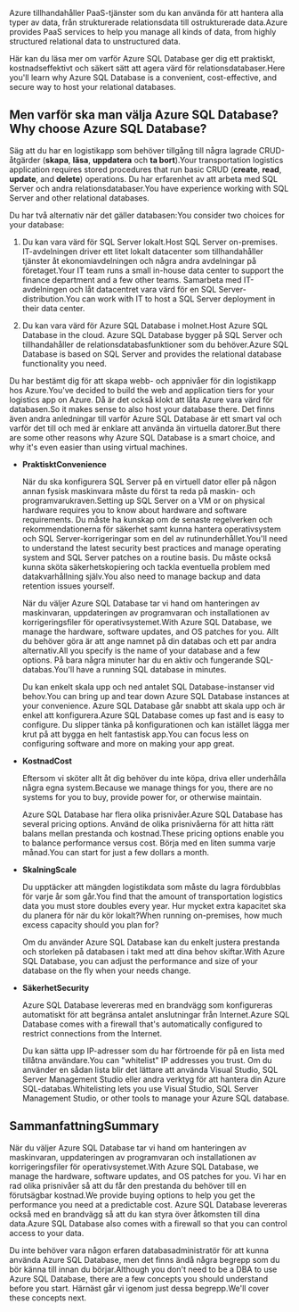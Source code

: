<span data-ttu-id="deac2-101">Azure tillhandahåller PaaS-tjänster som du kan använda för att hantera alla typer av data, från strukturerade relationsdata till ostrukturerade data.</span><span class="sxs-lookup"><span data-stu-id="deac2-101">Azure provides PaaS services to help you manage all kinds of data, from highly structured relational data to unstructured data.</span></span>

<span data-ttu-id="deac2-102">Här kan du läsa mer om varför Azure SQL Database ger dig ett praktiskt, kostnadseffektivt och säkert sätt att agera värd för relationsdatabaser.</span><span class="sxs-lookup"><span data-stu-id="deac2-102">Here you'll learn why Azure SQL Database is a convenient, cost-effective, and secure way to host your relational databases.</span></span>

## <a name="why-choose-azure-sql-database"></a><span data-ttu-id="deac2-103">Men varför ska man välja Azure SQL Database?</span><span class="sxs-lookup"><span data-stu-id="deac2-103">Why choose Azure SQL Database?</span></span>

<span data-ttu-id="deac2-104">Säg att du har en logistikapp som behöver tillgång till några lagrade CRUD-åtgärder (**skapa**, **läsa**, **uppdatera** och **ta bort**).</span><span class="sxs-lookup"><span data-stu-id="deac2-104">Your transportation logistics application requires stored procedures that run basic CRUD (**create**, **read**, **update**, and **delete**) operations.</span></span> <span data-ttu-id="deac2-105">Du har erfarenhet av att arbeta med SQL Server och andra relationsdatabaser.</span><span class="sxs-lookup"><span data-stu-id="deac2-105">You have experience working with SQL Server and other relational databases.</span></span>

<span data-ttu-id="deac2-106">Du har två alternativ när det gäller databasen:</span><span class="sxs-lookup"><span data-stu-id="deac2-106">You consider two choices for your database:</span></span>

1. <span data-ttu-id="deac2-107">Du kan vara värd för SQL Server lokalt.</span><span class="sxs-lookup"><span data-stu-id="deac2-107">Host SQL Server on-premises.</span></span> <span data-ttu-id="deac2-108">IT-avdelningen driver ett litet lokalt datacenter som tillhandahåller tjänster åt ekonomiavdelningen och några andra avdelningar på företaget.</span><span class="sxs-lookup"><span data-stu-id="deac2-108">Your IT team runs a small in-house data center to support the finance department and a few other teams.</span></span> <span data-ttu-id="deac2-109">Samarbeta med IT-avdelningen och låt datacentret vara värd för en SQL Server-distribution.</span><span class="sxs-lookup"><span data-stu-id="deac2-109">You can work with IT to host a SQL Server deployment in their data center.</span></span>

1. <span data-ttu-id="deac2-110">Du kan vara värd för Azure SQL Database i molnet.</span><span class="sxs-lookup"><span data-stu-id="deac2-110">Host Azure SQL Database in the cloud.</span></span> <span data-ttu-id="deac2-111">Azure SQL Database bygger på SQL Server och tillhandahåller de relationsdatabasfunktioner som du behöver.</span><span class="sxs-lookup"><span data-stu-id="deac2-111">Azure SQL Database is based on SQL Server and provides the relational database functionality you need.</span></span>

<span data-ttu-id="deac2-112">Du har bestämt dig för att skapa webb- och appnivåer för din logistikapp hos Azure.</span><span class="sxs-lookup"><span data-stu-id="deac2-112">You've decided to build the web and application tiers for your logistics app on Azure.</span></span> <span data-ttu-id="deac2-113">Då är det också klokt att låta Azure vara värd för databasen.</span><span class="sxs-lookup"><span data-stu-id="deac2-113">So it makes sense to also host your database there.</span></span> <span data-ttu-id="deac2-114">Det finns även andra anledningar till varför Azure SQL Database är ett smart val och varför det till och med är enklare att använda än virtuella datorer.</span><span class="sxs-lookup"><span data-stu-id="deac2-114">But there are some other reasons why Azure SQL Database is a smart choice, and why it's even easier than using virtual machines.</span></span>

- <span data-ttu-id="deac2-115">**Praktiskt**</span><span class="sxs-lookup"><span data-stu-id="deac2-115">**Convenience**</span></span>

    <span data-ttu-id="deac2-116">När du ska konfigurera SQL Server på en virtuell dator eller på någon annan fysisk maskinvara måste du först ta reda på maskin- och programvarukraven.</span><span class="sxs-lookup"><span data-stu-id="deac2-116">Setting up SQL Server on a VM or on physical hardware requires you to know about hardware and software requirements.</span></span> <span data-ttu-id="deac2-117">Du måste ha kunskap om de senaste regelverken och rekommendationerna för säkerhet samt kunna hantera operativsystem och SQL Server-korrigeringar som en del av rutinunderhållet.</span><span class="sxs-lookup"><span data-stu-id="deac2-117">You'll need to understand the latest security best practices and manage operating system and SQL Server patches on a routine basis.</span></span> <span data-ttu-id="deac2-118">Du måste också kunna sköta säkerhetskopiering och tackla eventuella problem med datakvarhållning själv.</span><span class="sxs-lookup"><span data-stu-id="deac2-118">You also need to manage backup and data retention issues yourself.</span></span>

    <span data-ttu-id="deac2-119">När du väljer Azure SQL Database tar vi hand om hanteringen av maskinvaran, uppdateringen av programvaran och installationen av korrigeringsfiler för operativsystemet.</span><span class="sxs-lookup"><span data-stu-id="deac2-119">With Azure SQL Database, we manage the hardware, software updates, and OS patches for you.</span></span> <span data-ttu-id="deac2-120">Allt du behöver göra är att ange namnet på din databas och ett par andra alternativ.</span><span class="sxs-lookup"><span data-stu-id="deac2-120">All you specify is the name of your database and a few options.</span></span> <span data-ttu-id="deac2-121">På bara några minuter har du en aktiv och fungerande SQL-databas.</span><span class="sxs-lookup"><span data-stu-id="deac2-121">You'll have a running SQL database in minutes.</span></span>

    <span data-ttu-id="deac2-122">Du kan enkelt skala upp och ned antalet SQL Database-instanser vid behov.</span><span class="sxs-lookup"><span data-stu-id="deac2-122">You can bring up and tear down Azure SQL Database instances at your convenience.</span></span> <span data-ttu-id="deac2-123">Azure SQL Database går snabbt att skala upp och är enkel att konfigurera.</span><span class="sxs-lookup"><span data-stu-id="deac2-123">Azure SQL Database comes up fast and is easy to configure.</span></span> <span data-ttu-id="deac2-124">Du slipper tänka på konfigurationen och kan istället lägga mer krut på att bygga en helt fantastisk app.</span><span class="sxs-lookup"><span data-stu-id="deac2-124">You can focus less on configuring software and more on making your app great.</span></span>

- <span data-ttu-id="deac2-125">**Kostnad**</span><span class="sxs-lookup"><span data-stu-id="deac2-125">**Cost**</span></span>

    <span data-ttu-id="deac2-126">Eftersom vi sköter allt åt dig behöver du inte köpa, driva eller underhålla några egna system.</span><span class="sxs-lookup"><span data-stu-id="deac2-126">Because we manage things for you, there are no systems for you to buy, provide power for, or otherwise maintain.</span></span>

    <span data-ttu-id="deac2-127">Azure SQL Database har flera olika prisnivåer.</span><span class="sxs-lookup"><span data-stu-id="deac2-127">Azure SQL Database has several pricing options.</span></span> <span data-ttu-id="deac2-128">Använd de olika prisnivåerna för att hitta rätt balans mellan prestanda och kostnad.</span><span class="sxs-lookup"><span data-stu-id="deac2-128">These pricing options enable you to balance performance versus cost.</span></span> <span data-ttu-id="deac2-129">Börja med en liten summa varje månad.</span><span class="sxs-lookup"><span data-stu-id="deac2-129">You can start for just a few dollars a month.</span></span>

- <span data-ttu-id="deac2-130">**Skalning**</span><span class="sxs-lookup"><span data-stu-id="deac2-130">**Scale**</span></span>
 
    <span data-ttu-id="deac2-131">Du upptäcker att mängden logistikdata som måste du lagra fördubblas för varje år som går.</span><span class="sxs-lookup"><span data-stu-id="deac2-131">You find that the amount of transportation logistics data you must store doubles every year.</span></span> <span data-ttu-id="deac2-132">Hur mycket extra kapacitet ska du planera för när du kör lokalt?</span><span class="sxs-lookup"><span data-stu-id="deac2-132">When running on-premises, how much excess capacity should you plan for?</span></span>

    <span data-ttu-id="deac2-133">Om du använder Azure SQL Database kan du enkelt justera prestanda och storleken på databasen i takt med att dina behov skiftar.</span><span class="sxs-lookup"><span data-stu-id="deac2-133">With Azure SQL Database, you can adjust the performance and size of your database on the fly when your needs change.</span></span>

- <span data-ttu-id="deac2-134">**Säkerhet**</span><span class="sxs-lookup"><span data-stu-id="deac2-134">**Security**</span></span>

    <span data-ttu-id="deac2-135">Azure SQL Database levereras med en brandvägg som konfigureras automatiskt för att begränsa antalet anslutningar från Internet.</span><span class="sxs-lookup"><span data-stu-id="deac2-135">Azure SQL Database comes with a firewall that's automatically configured to restrict connections from the Internet.</span></span>

    <span data-ttu-id="deac2-136">Du kan sätta upp IP-adresser som du har förtroende för på en lista med tillåtna användare.</span><span class="sxs-lookup"><span data-stu-id="deac2-136">You can "whitelist" IP addresses you trust.</span></span> <span data-ttu-id="deac2-137">Om du använder en sådan lista blir det lättare att använda Visual Studio, SQL Server Management Studio eller andra verktyg för att hantera din Azure SQL-databas.</span><span class="sxs-lookup"><span data-stu-id="deac2-137">Whitelisting lets you use Visual Studio, SQL Server Management Studio, or other tools to manage your Azure SQL database.</span></span>

## <a name="summary"></a><span data-ttu-id="deac2-138">Sammanfattning</span><span class="sxs-lookup"><span data-stu-id="deac2-138">Summary</span></span>

<span data-ttu-id="deac2-139">När du väljer Azure SQL Database tar vi hand om hanteringen av maskinvaran, uppdateringen av programvaran och installationen av korrigeringsfiler för operativsystemet.</span><span class="sxs-lookup"><span data-stu-id="deac2-139">With Azure SQL Database, we manage the hardware, software updates, and OS patches for you.</span></span> <span data-ttu-id="deac2-140">Vi har en rad olika prisnivåer så att du får den prestanda du behöver till en förutsägbar kostnad.</span><span class="sxs-lookup"><span data-stu-id="deac2-140">We provide buying options to help you get the performance you need at a predictable cost.</span></span> <span data-ttu-id="deac2-141">Azure SQL Database levereras också med en brandvägg så att du kan styra över åtkomsten till dina data.</span><span class="sxs-lookup"><span data-stu-id="deac2-141">Azure SQL Database also comes with a firewall so that you can control access to your data.</span></span>

<span data-ttu-id="deac2-142">Du inte behöver vara någon erfaren databasadministratör för att kunna använda Azure SQL Database, men det finns ändå några begrepp som du bör känna till innan du börjar.</span><span class="sxs-lookup"><span data-stu-id="deac2-142">Although you don't need to be a DBA to use Azure SQL Database, there are a few concepts you should understand before you start.</span></span> <span data-ttu-id="deac2-143">Härnäst går vi igenom just dessa begrepp.</span><span class="sxs-lookup"><span data-stu-id="deac2-143">We'll cover these concepts next.</span></span>